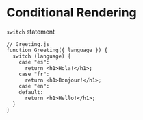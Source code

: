 # Conditional Rendering

`switch` statement
```
// Greeting.js
function Greeting({ language }) {
  switch (language) {
    case "es":
      return <h1>Hola!</h1>;
    case "fr":
      return <h1>Bonjour!</h1>;
    case "en":
    default:
      return <h1>Hello!</h1>;
  }
}
```